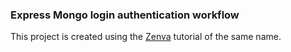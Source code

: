 ### Express Mongo login authentication workflow

This project is created using the [Zenva](https://academy.zenva.com/) tutorial of the same name. 